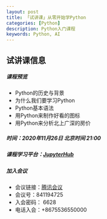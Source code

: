 ```yaml
---
layout: post
title: 「试讲课」从零开始学Python
categories: [Python]
description: Python入门课程
keywords: Python, AI
---
```


## 试讲课信息

##### 课程预览
- Python的历史与背景
- 为什么我们要学习Python
- Python基本语法
- 用Python来制作好看的图标
- 用Python来分析北上广深的房价

##### 时间：2020年11月26日 北京时间 21:00
##### 课程学习平台：[JupyterHub](http://115.239.43.106:9000/)
##### 加入会议
  - 会议链接：[腾讯会议](https://meeting.tencent.com/s/61g8BDLa2op1)
  - 会议号：841194725
  - 入会密码：	6628
  - 电话入会：+8675536550000
